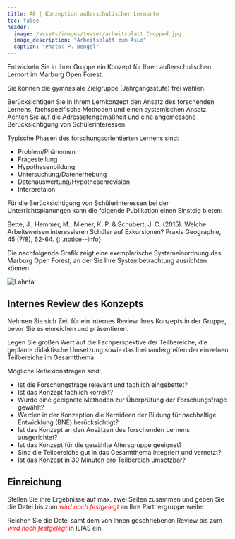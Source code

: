```yaml
---
title: A0 | Konzeption außerschulischer Lernorte
toc: false
header:
  image: /assets/images/teaser/arbeitsblatt Cropped.jpg
  image_description: "Arbeitsblatt zum AsLo"
  caption: "Photo: P. Bengel"
---
```


Entwickeln Sie in ihrer Gruppe ein Konzept für Ihren außerschulischen Lernort im Marburg Open Forest.
<!--more-->

 
Sie können die gymnasiale Zielgruppe (Jahrgangsstufe) frei wählen.

Berücksichtigen Sie in Ihrem Lernkonzept den Ansatz des forschenden Lernens, fachspezifische Methoden und einen systemischen Ansatz. 
Achten Sie auf die Adressatengemäßheit und eine angemessene Berücksichtigung von Schülerinteressen.

Typische Phasen des forschungsorientierten Lernens sind:
* Problem/Phänomen
* Fragestellung
* Hypothesenbildung
* Untersuchung/Datenerhebung
* Datenauswertung/Hypothesenrevision
* Interpretaion

Für die Berücksichtigung von Schülerinteressen bei der Unterrichtsplanungen kann die folgende Publikation einen Einsteig bieten:

Bette, J., Hemmer, M., Miener, K. P. & Schubert, J. C. (2015). Welche Arbeitsweisen interessieren Schüler auf Exkursionen? Praxis Geographie, 45 (7/8), 62-64.
{: .notice--info}

Die nachfolgende Grafik zeigt eine exemplarische Systemeinordnung des Marburg Open Forest, an der Sie Ihre Systembetrachtung ausrichten können.
<br>

![Lahntal]({{site.baseurl}}/assets/images/oekosystem_uniwald.png)


## Internes Review des Konzepts
Nehmen Sie sich Zeit für ein internes Review Ihres Konzepts in der Gruppe, bevor Sie es einreichen und präsentieren.

Legen Sie großen Wert auf die Fachperspektive der Teilbereiche, die geplante didaktische Umsetzung sowie das Ineinandergreifen der einzelnen Teilbereiche im Gesamtthema.

Mögliche Reflexionsfragen sind:

* Ist die Forschungsfrage relevant und fachlich eingebettet?
* Ist das Konzept fachlich korrekt?
* Wurde eine geeignete Methoden zur Überprüfung der Forschungsfrage gewählt?
* Werden in der Konzeption die Kernideen der Bildung für nachhaltige Entwicklung (BNE) berücksichtigt?
* Ist das Konzept an den Ansätzen des forschenden Lernens ausgerichtet?
* Ist das Konzept für die gewählte Altersgruppe geeignet?
* Sind die Teilbereiche gut in das Gesamtthema integriert und vernetzt?
* Ist das Konzept in 30 Minuten pro Teilbereich umsetzbar?


## Einreichung
Stellen Sie ihre Ergebnisse auf max. zwei Seiten zusammen und geben Sie die Datei bis zum <span style="color:red"> *wird noch festgelegt* </span> an Ihre Partnergruppe weiter.

Reichen Sie die Datei samt dem von Ihnen geschriebenen Review bis zum <span style="color:red"> *wird noch festgelegt* </span> in ILIAS ein.







